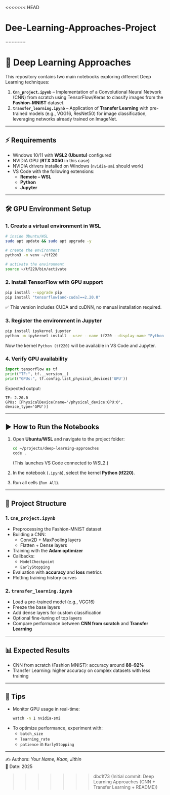 <<<<<<< HEAD
# Dee-Learning-Approaches-Project
=======
# 🧠 Deep Learning Approaches

This repository contains two main notebooks exploring different Deep Learning techniques:

1. **`Cnn_project.ipynb`** – Implementation of a Convolutional Neural Network (CNN) from scratch using TensorFlow/Keras to classify images from the **Fashion-MNIST** dataset.  
2. **`transfer_learning.ipynb`** – Application of **Transfer Learning** with pre-trained models (e.g., VGG16, ResNet50) for image classification, leveraging networks already trained on ImageNet.

---

## ⚡ Requirements

- Windows 10/11 with **WSL2 (Ubuntu)** configured  
- NVIDIA GPU (**RTX 3050** in this case)  
- NVIDIA drivers installed on Windows (`nvidia-smi` should work)  
- VS Code with the following extensions:
  - **Remote – WSL**
  - **Python**
  - **Jupyter**

---

## 🛠️ GPU Environment Setup

### 1. Create a virtual environment in WSL
```bash
# inside Ubuntu/WSL
sudo apt update && sudo apt upgrade -y

# create the environment
python3 -m venv ~/tf220

# activate the environment
source ~/tf220/bin/activate
```

### 2. Install TensorFlow with GPU support
```bash
pip install --upgrade pip
pip install "tensorflow[and-cuda]==2.20.0"
```

✅ This version includes CUDA and cuDNN, no manual installation required.

### 3. Register the environment in Jupyter
```bash
pip install ipykernel jupyter
python -m ipykernel install --user --name tf220 --display-name "Python (tf220)"
```

Now the kernel `Python (tf220)` will be available in VS Code and Jupyter.

### 4. Verify GPU availability
```python
import tensorflow as tf
print("TF:", tf.__version__)
print("GPUs:", tf.config.list_physical_devices('GPU'))
```

Expected output:
```
TF: 2.20.0
GPUs: [PhysicalDevice(name='/physical_device:GPU:0', device_type='GPU')]
```

---

## ▶️ How to Run the Notebooks

1. Open **Ubuntu/WSL** and navigate to the project folder:
   ```bash
   cd ~/projects/deep-learning-approaches
   code .
   ```
   (This launches VS Code connected to WSL2.)

2. In the notebook (`.ipynb`), select the kernel **Python (tf220)**.

3. Run all cells (`Run All`).

---

## 📂 Project Structure

### 1. `Cnn_project.ipynb`
- Preprocessing the Fashion-MNIST dataset  
- Building a CNN:
  - Conv2D + MaxPooling layers  
  - Flatten + Dense layers  
- Training with the **Adam optimizer**  
- Callbacks:
  - `ModelCheckpoint`  
  - `EarlyStopping`  
- Evaluation with **accuracy** and **loss** metrics  
- Plotting training history curves

### 2. `transfer_learning.ipynb`
- Load a pre-trained model (e.g., VGG16)  
- Freeze the base layers  
- Add dense layers for custom classification  
- Optional fine-tuning of top layers  
- Compare performance between **CNN from scratch** and **Transfer Learning**

---

## 📊 Expected Results
- CNN from scratch (Fashion MNIST): accuracy around **88–92%**  
- Transfer Learning: higher accuracy on complex datasets with less training  

---

## 📌 Tips
- Monitor GPU usage in real-time:
  ```bash
  watch -n 1 nvidia-smi
  ```
- To optimize performance, experiment with:
  - `batch_size`
  - `learning_rate`
  - `patience` in `EarlyStopping`

---

✍️ Authors: *Your Name, Kaan, Jithin*  
📅 Date: 2025
>>>>>>> dbc1f73 (Initial commit: Deep Learning Approaches (CNN + Transfer Learning + README))
